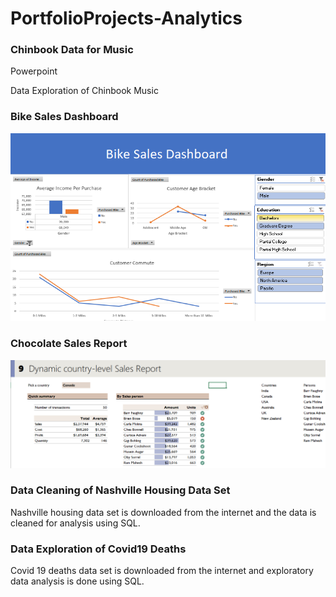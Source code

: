 # PortfolioProjects-Analytics



### Chinbook Data for Music

Powerpoint

Data Exploration of Chinbook Music

### Bike Sales Dashboard

![](images/Screenshot_bike.png)

### Chocolate Sales Report

![](images/screenshot_chocolate.png)

### Data Cleaning of Nashville Housing Data Set

Nashville housing data set is downloaded from the internet and the data is cleaned for analysis using SQL.

### Data Exploration of Covid19 Deaths

Covid 19 deaths data set is downloaded from the internet and exploratory data analysis is done using SQL.
